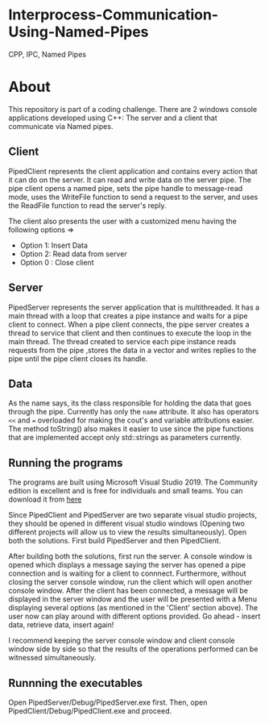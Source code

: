 # Interprocess-Communication-Using-Named-Pipes
CPP, IPC, Named Pipes

# About
This repository is part of a coding challenge. There are 2 windows console applications developed using C++: The server and a client that communicate via Named pipes.

## Client
PipedClient represents the client application and contains every action that it can do on the server. It can read and write data on the server pipe. The pipe client opens a named pipe, sets the pipe handle to message-read mode, uses the WriteFile function to send a request to the server, and uses the ReadFile function to read the server's reply.

The client also presents the user with a customized menu having the following options => 
* Option 1: Insert Data
* Option 2: Read data from server
* Option 0 : Close client

## Server
PipedServer represents the server application that is multithreaded. It has a main thread with a loop that creates a pipe instance and waits for a pipe client to connect. When a pipe client connects, the pipe server creates a thread to service that client and then continues to execute the loop in the main thread. The thread created to service each pipe instance reads requests from the pipe ,stores the data in a vector and writes replies to the pipe until the pipe client closes its handle.


## Data
As the name says, its the class responsible for holding the data that goes through the pipe. Currently has only the `name` attribute. It also has operators `<<` and `=` overloaded for making the cout's and variable attributions easier. The method toString() also makes it easier to use since the pipe functions that are implemented accept only std::strings as parameters currently. 

## Running the programs 
The programs are built using Microsoft Visual Studio 2019. The Community edition is excellent and is free for individuals and small teams. You can download it from [here](https://www.visualstudio.com/en-us/downloads/download-visual-studio-vs.aspx)

Since PipedClient and PipedServer are two separate visual studio projects, they should be opened in different visual studio windows (Opening two different projects will allow us to view the results simultaneously). Open both the solutions. First build PipedServer and then PipedClient. 

After building both the solutions, first run the server. A console window is opened which displays a message saying the server has opened a pipe connection and is waiting for a client to connnect. Furthermore, without closing the server console window, run the client which will open another console window. After the client has been connected, a message will be displayed in the server window and the user will be presented with a Menu displaying several options (as mentioned in the 'Client' section above). The user now can play around with different options provided. Go ahead - insert data, retrieve data, insert again!

I recommend keeping the server console window and client console window side by side so that the results of the operations performed can be witnessed simultaneously.

## Runnning the executables
Open PipedServer/Debug/PipedServer.exe first. Then, open PipedClient/Debug/PipedClient.exe and proceed.

